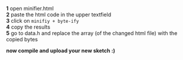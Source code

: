 **1** open minifier.html  
**2** paste the html code in the upper textfield  
**3** click on `minifiy + byte-ify`  
**4** copy the results  
**5** go to data.h and replace the array (of the changed html file) with the copied bytes  

**now compile and upload your new sketch :)**
